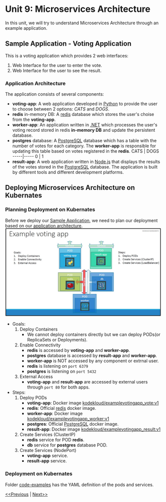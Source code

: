 # Unit 9: Microservices Architecture
In this unit, we will try to understand Microservices Architecture through an example application.
## Sample Application - Voting Application
This is a voting application which provides 2 web interfaces:
1. Web Interface for the user to enter the vote.
2. Web Interface for the user to see the result.
### Application Architecture
The application consists of several components:
* **voting-app**: A web application developed in [Python](https://www.python.org/) to provide the user to choose between 2 options: _CATS_ and _DOGS_.
* **redis** in-memory DB: A [redis](https://redis.io/) database which stores the user's choise from the **voting-app**.
* **worker-app**: An application written in [.NET](https://dotnet.microsoft.com/en-us/) which processes the user's voting record stored in redis **in-memory DB** and update the persistent database.
* **postgres** database: A [PostgreSQL](https://www.postgresql.org/) database which has a table with the number of votes for each category. The **worker-app** is responsible for updating this table based on votes registered in the **redis**.
    CATS | DOGS
    -----|-----
    0 | 1
* **result-app**: A web application written in [Node.js](https://nodejs.org/en/) that displays the results of the votes stored in the [PostgreSQL](https://www.postgresql.org/) database.
The application is built by different tools and different development platforms.

## Deploying Microservices Architecture on Kubernates
### Planning Deployment on Kubernates
Before we deploy our [Sample Application](#sample-application---voting-application), we need to plan our deployment based on our [application architecture](#application-architecture).
![Planning Deployment on Kubernates](./images/voting-apps-01.jpg)
* Goals:
    1. Deploy Containers
        * We cannot deploy containers directly but we can deploy PODs(or ReplicaSets or Deployments).
    2. Enable Connectivity
        * **redis** is accessed by **voting-app** and **worker-app**.
        * **postgres** database is accessed by **result-app** and **worker-app**.
        * **worker-app** is NOT accessed by any component or extrnal user.
        * **redis** is listening on `port 6379`
        * **postgres** is listening on `port 5432`
    3. External Access
        * **voting-app** and **result-app** are accessed by external users through `port 80` for both apps.
* Steps:
    1. Deploy PODs
        * **voting-app**: Docker image [kodekloud/examplevotingapp_vote:v1](https://hub.docker.com/r/kodekloud/examplevotingapp_vote)
        * **redis**: Official [redis](https://hub.docker.com/_/redis) docker image.
        * **worker-app**: Docker image [kodekloud/examplevotingapp_worker:v1](https://hub.docker.com/r/kodekloud/examplevotingapp_worker)
        * **postgres**: Official [PostgreSQL](https://hub.docker.com/_/postgres) docker image.
        * **result-app**: Docker image [kodekloud/examplevotingapp_result:v1](https://hub.docker.com/r/kodekloud/examplevotingapp_result)
    2. Create Services (ClusterIP)
        * **redis** service for POD **redis**.
        * **db** service for **postgres** database POD.
    3. Create Services (NodePort)
        * **voting-app** service.
        * **result-app** service.

### Deployment on Kubernates
Folder [code-examples](./code-examples/) has the YAML definition of the pods and services.

[<<Previous](../unit08-services/README.md) | [Next>>](../unit10-k8s-cloud/README.md)